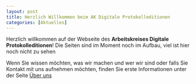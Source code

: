```yaml
---
layout: post
title: Herzlich Willkommen beim AK Digitale Protokolleditionen
categories: [Aktuelles]
---
```


Herzlich willkommen auf der Webseite des **Arbeitskreises Digitale Protokolleditionen**! Die Seiten sind im Moment noch im Aufbau, viel ist hier noch nicht zu sehen

Wenn Sie wissen möchten, was wir machen und wer wir sind oder falls Sie Kontakt mit uns aufnehmen möchten, finden Sie erste Informationen unter der Seite [Über uns](/ueber-uns)

<!--break-->

